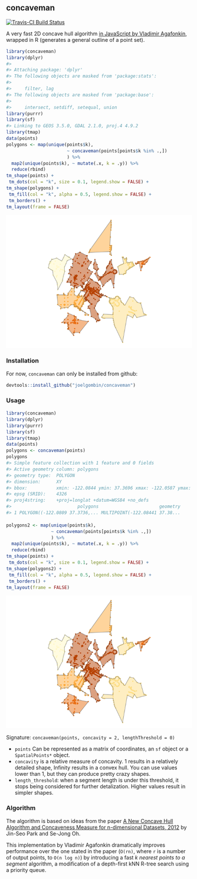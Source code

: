 <!-- README.md is generated from README.Rmd. Please edit that file -->
concaveman
----------

[![Travis-CI Build Status](https://travis-ci.org/joelgombin/concaveman.svg?branch=master)](https://travis-ci.org/joelgombin/concaveman)

A very fast 2D concave hull algorithm [in JavaScript by Vladimir Agafonkin](https://github.com/mapbox/concaveman), wrapped in R (generates a general outline of a point set).

``` r
library(concaveman)
library(dplyr)
#> 
#> Attaching package: 'dplyr'
#> The following objects are masked from 'package:stats':
#> 
#>     filter, lag
#> The following objects are masked from 'package:base':
#> 
#>     intersect, setdiff, setequal, union
library(purrr)
library(sf)
#> Linking to GEOS 3.5.0, GDAL 2.1.0, proj.4 4.9.2
library(tmap)
data(points)
polygons <- map(unique(points$k),
                       ~ concaveman(points[points$k %in% .,])
                       ) %>% 
  map2(unique(points$k), ~ mutate(.x, k = .y)) %>% 
  reduce(rbind)
tm_shape(points) +
 tm_dots(col = "k", size = 0.1, legend.show = FALSE) +
tm_shape(polygons) +
 tm_fill(col = "k", alpha = 0.5, legend.show = FALSE) +
 tm_borders() +
tm_layout(frame = FALSE)
```

![](README-example-1.png)

### Installation

For now, `concaveman` can only be installed from github:

``` r
devtools::install_github("joelgombin/concaveman")
```

### Usage

``` r
library(concaveman)
library(dplyr)
library(purrr)
library(sf)
library(tmap)
data(points)
polygons <- concaveman(points)
polygons
#> Simple feature collection with 1 feature and 0 fields
#> Active geometry column: polygons
#> geometry type:  POLYGON
#> dimension:      XY
#> bbox:           xmin: -122.0844 ymin: 37.3696 xmax: -122.0587 ymax: 37.3942
#> epsg (SRID):    4326
#> proj4string:    +proj=longlat +datum=WGS84 +no_defs
#>                         polygons                       geometry
#> 1 POLYGON((-122.0809 37.3736,... MULTIPOINT(-122.08441 37.38...

polygons2 <- map(unique(points$k),
                 ~ concaveman(points[points$k %in% .,])
                 ) %>% 
  map2(unique(points$k), ~ mutate(.x, k = .y)) %>% 
  reduce(rbind)
tm_shape(points) +
 tm_dots(col = "k", size = 0.1, legend.show = FALSE) +
tm_shape(polygons2) +
 tm_fill(col = "k", alpha = 0.5, legend.show = FALSE) +
 tm_borders() +
tm_layout(frame = FALSE)
```

![](README-usage-1.png)

Signature: `concaveman(points, concavity = 2, lengthThreshold = 0)`

-   `points` Can be represented as a matrix of coordinates, an `sf` object or a `SpatialPoints*` object.
-   `concavity` is a relative measure of concavity. 1 results in a relatively detailed shape, Infinity results in a convex hull. You can use values lower than 1, but they can produce pretty crazy shapes.
-   `length_threshold`: when a segment length is under this threshold, it stops being considered for further detalization. Higher values result in simpler shapes.

### Algorithm

The algorithm is based on ideas from the paper [A New Concave Hull Algorithm and Concaveness Measure for n-dimensional Datasets, 2012](http://www.iis.sinica.edu.tw/page/jise/2012/201205_10.pdf) by Jin-Seo Park and Se-Jong Oh.

This implementation by Vladimir Agafonkin dramatically improves performance over the one stated in the paper (`O(rn)`, where `r` is a number of output points, to `O(n log n)`) by introducing a fast *k nearest points to a segment* algorithm, a modification of a depth-first kNN R-tree search using a priority queue.
